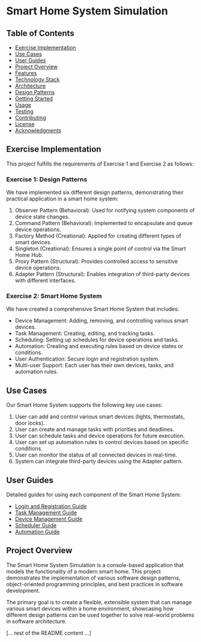 # Smart Home System Simulation

## Table of Contents

- [Exercise Implementation](#exercise-implementation)
- [Use Cases](#use-cases)
- [User Guides](#user-guides)
- [Project Overview](#project-overview)
- [Features](#features)
- [Technology Stack](#technology-stack)
- [Architecture](#architecture)
- [Design Patterns](#design-patterns)
- [Getting Started](#getting-started)
- [Usage](#usage)
- [Testing](#testing)
- [Contributing](#contributing)
- [License](#license)
- [Acknowledgments](#acknowledgments)

## Exercise Implementation

This project fulfills the requirements of Exercise 1 and Exercise 2 as follows:

### Exercise 1: Design Patterns

We have implemented six different design patterns, demonstrating their practical application in a smart home system:

1. Observer Pattern (Behavioral): Used for notifying system components of device state changes.
2. Command Pattern (Behavioral): Implemented to encapsulate and queue device operations.
3. Factory Method (Creational): Applied for creating different types of smart devices.
4. Singleton (Creational): Ensures a single point of control via the Smart Home Hub.
5. Proxy Pattern (Structural): Provides controlled access to sensitive device operations.
6. Adapter Pattern (Structural): Enables integration of third-party devices with different interfaces.

### Exercise 2: Smart Home System

We have created a comprehensive Smart Home System that includes:

- Device Management: Adding, removing, and controlling various smart devices.
- Task Management: Creating, editing, and tracking tasks.
- Scheduling: Setting up schedules for device operations and tasks.
- Automation: Creating and executing rules based on device states or conditions.
- User Authentication: Secure login and registration system.
- Multi-user Support: Each user has their own devices, tasks, and automation rules.

## Use Cases

Our Smart Home System supports the following key use cases:

1. User can add and control various smart devices (lights, thermostats, door locks).
2. User can create and manage tasks with priorities and deadlines.
3. User can schedule tasks and device operations for future execution.
4. User can set up automation rules to control devices based on specific conditions.
5. User can monitor the status of all connected devices in real-time.
6. System can integrate third-party devices using the Adapter pattern.

## User Guides

Detailed guides for using each component of the Smart Home System:

- [Login and Registration Guide](docs/guides/login_guide.md)
- [Task Management Guide](docs/guides/task_management_guide.md)
- [Device Management Guide](docs/guides/device_management_guide.md)
- [Scheduler Guide](docs/guides/scheduler_guide.md)
- [Automation Guide](docs/guides/automation_guide.md)

## Project Overview

The Smart Home System Simulation is a console-based application that models the functionality of a modern smart home. This project demonstrates the implementation of various software design patterns, object-oriented programming principles, and best practices in software development.

The primary goal is to create a flexible, extensible system that can manage various smart devices within a home environment, showcasing how different design patterns can be used together to solve real-world problems in software architecture.

[... rest of the README content ...]

